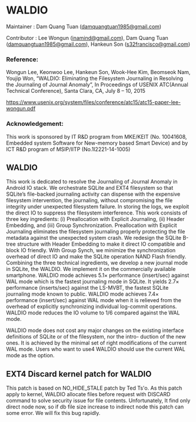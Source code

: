 ﻿WALDIO
================================
Maintainer : Dam Quang Tuan (damquangtuan1985@gmail.com)

Contributor : Lee Wongun (inamind@gmail.com), Dam Quang Tuan (damquangtuan1985@gmail.com), Hankeun Son (s32francisco@gmail.com)

### Reference:
Wongun Lee, Keonwoo Lee, Hankeun Son, Wook-Hee Kim, Beomseok Nam, Youjip Won, “WALDIO: Eliminating the Filesystem Journaling in Resolving the Journaling of Journal Anomaly”,  In Proceedings of  USENIX ATC(Annual Technical Conference), Santa Clara, CA, July 8 – 10, 2015

https://www.usenix.org/system/files/conference/atc15/atc15-paper-lee-wongun.pdf

### Acknowledgement:
This work is sponsored by IT R&D program from MKE/KEIT (No. 10041608, Embedded system Software for New-memory based Smart Device) and by ICT R&D program of MSIP/IITP (No.1I2221-14-1005)

WALDIO
-----------------------------------
This work is dedicated to resolve the Journaling of Journal Anomaly in Android IO stack. We orchestrate SQLite and EXT4 filesystem so that SQLite’s file-backed journaling activity can dispense with the expensive filesystem intervention, the journaling, without compromising the file integrity under unexpected filesystem failure. In storing the logs, we exploit the direct IO to suppress the filesystem interference. This work consists of three key ingredients: (i) Preallocation with Explicit Journaling, (ii) Header Embedding, and (iii) Group Synchronization. Preallocation with Explicit Journaling eliminates the filesystem journaling properly protecting the file metadata against the unexpected system crash. We redesign the SQLite B-tree structure with Header Embedding to make it direct IO compatible and block IO friendly. With Group Synch, we minimize the synchronization overhead of direct IO and make the SQLite operation NAND Flash friendly. Combining the three technical ingredients, we develop a new journal mode in SQLite, the WALDIO. We implement it on the commercially available smartphone.
WALDIO mode achieves 5.1× performance (insert/sec) against WAL mode which is the fastest journaling mode in SQLite. It yields 2.7× performance (inserts/sec) against the LS-MVBT, the fastest SQLite journaling mode known to public. WALDIO mode achieves
7.4× performance (insert/sec) against WAL mode when it is relieved from the overhead of explicitly synchronizing individual log-commit operations. WALDIO mode reduces the IO volume to 1/6 compared against the WAL mode.

WALDIO mode does not cost any major changes on the existing interface definitions of SQLite or of the filesystem, nor the intro-
duction of the new ones. It is achieved by the minimal set of right modifications of the current WAL mode. Users who want to use4 WALDIO should use the current WAL mode as the option.


EXT4 Discard kernel patch for WALDIO
-----------------------------------
This patch is based on NO_HIDE_STALE patch by Ted Ts'o.
As this patch apply to kernel, WALDIO allocate files before request with DISCARD command to solve security issue for file contents.
Unfortunately, It find only direct node now, so if db file size increase to indirect node this patch can some error.
We will fix this bug rapidly.
